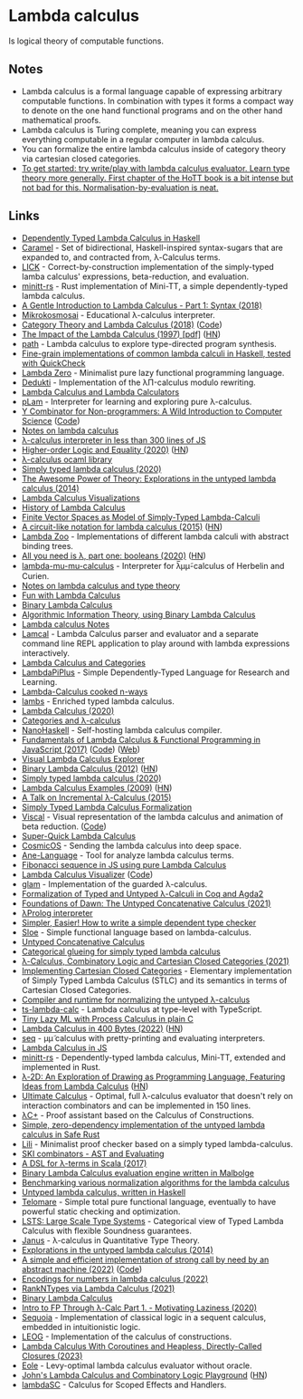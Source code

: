 # Lambda calculus

Is logical theory of computable functions.

## Notes

- Lambda calculus is a formal language capable of expressing arbitrary computable functions. In combination with types it forms a compact way to denote on the one hand functional programs and on the other hand mathematical proofs.
- Lambda calculus is Turing complete, meaning you can express everything computable in a regular computer in lambda calculus.
- You can formalize the entire lambda calculus inside of category theory via cartesian closed categories.
- [To get started: try write/play with lambda calculus evaluator. Learn type theory more generally. First chapter of the HoTT book is a bit intense but not bad for this. Normalisation-by-evaluation is neat.](https://twitter.com/brendanzab/status/1507959486350168067)

## Links

- [Dependently Typed Lambda Calculus in Haskell](https://github.com/ilya-klyuchnikov/lambdapi)
- [Caramel](https://github.com/MaiaVictor/Caramel) - Set of bidirectional, Haskell-inspired syntax-sugars that are expanded to, and contracted from, λ-Calculus terms.
- [LICK](https://github.com/i-am-tom/LICK) - Correct-by-construction implementation of the simply-typed lamba calculus' expressions, beta-reduction, and evaluation.
- [minitt-rs](https://github.com/owo-lang/minitt-rs) - Rust implementation of Mini-TT, a simple dependently-typed lambda calculus.
- [A Gentle Introduction to Lambda Calculus - Part 1: Syntax (2018)](https://lucasfcosta.com/2018/07/29/An-Introduction-to-Lambda-Calculus-Part-1.html)
- [Mikrokosmosai](https://github.com/mroman42/mikrokosmos) - Educational λ-calculus interpreter.
- [Category Theory and Lambda Calculus (2018)](https://github.com/mroman42/ctlc) ([Code](https://github.com/mroman42/ctlc))
- [The Impact of the Lambda Calculus (1997) [pdf]](http://www-users.mat.umk.pl/~adwid/materialy/doc/church.pdf) ([HN](https://news.ycombinator.com/item?id=19835615))
- [path](https://github.com/robrix/path) - Lambda calculus to explore type-directed program synthesis.
- [Fine-grain implementations of common lambda calculi in Haskell, tested with QuickCheck](https://github.com/lukeg101/lplzoo)
- [Lambda Zero](https://github.com/clark800/lambda-zero) - Minimalist pure lazy functional programming language.
- [Dedukti](https://github.com/Deducteam/Dedukti) - Implementation of the λΠ-calculus modulo rewriting.
- [Lambda Calculus and Lambda Calculators](http://okmij.org/ftp/Computation/lambda-calc.html)
- [pLam](https://github.com/slovnicki/pLam) - Interpreter for learning and exploring pure λ-calculus.
- [Y Combinator for Non-programmers: A Wild Introduction to Computer Science](https://ycombinator.chibicode.com/) ([Code](https://github.com/chibicode/ycombinator))
- [Notes on lambda calculus](http://www-cs-students.stanford.edu/~blynn/lambda/)
- [λ-calculus interpreter in less than 300 lines of JS](https://tadeuzagallo.com/blog/writing-a-lambda-calculus-interpreter-in-javascript/)
- [Higher-order Logic and Equality (2020)](https://blog.burakemir.ch/2020/04/higher-order-logic-and-equality.html) ([HN](https://news.ycombinator.com/item?id=22767509))
- [λ-calculus ocaml library](https://github.com/dakk/lambda)
- [Simply typed lambda calculus (2020)](https://splintah.gitlab.io/posts/2020-05-24-Simply-typed-lambda.html)
- [The Awesome Power of Theory: Explorations in the untyped lambda calculus (2014)](http://www.flownet.com/ron/lambda-calculus.html)
- [Lambda Calculus Visualizations](https://github.com/prathyvsh/lambda-calculus-visualizations)
- [History of Lambda Calculus](https://github.com/prathyvsh/history-of-lambda-calculus)
- [Finite Vector Spaces as Model of Simply-Typed Lambda-Calculi](https://www.cis.upenn.edu/~stevez/papers/VZ14.pdf)
- [A circuit-like notation for lambda calculus (2015)](https://csvoss.com/circuit-notation-lambda-calculus) ([HN](https://news.ycombinator.com/item?id=24193313))
- [Lambda Zoo](https://github.com/ak3n/abt-zoo) - Implementations of different lambda calculi with abstract binding trees.
- [All you need is λ, part one: booleans (2020)](https://antitypical.com/posts/2020-03-29-all-you-need-is-lambda-1-booleans/) ([HN](https://news.ycombinator.com/item?id=24601981))
- [lambda-mu-mu-calculus](https://github.com/fizruk/lambda-mu-mu-calculus) - Interpreter for λ̅μμ̃-calculus of Herbelin and Curien.
- [Notes on lambda calculus and type theory](https://github.com/blynn/lambda)
- [Fun with Lambda Calculus](https://stopa.io/post/263)
- [Binary Lambda Calculus](https://tromp.github.io/cl/Binary_lambda_calculus.html)
- [Algorithmic Information Theory, using Binary Lambda Calculus](https://github.com/tromp/AIT)
- [Lambda calculus Notes](https://crypto.stanford.edu/~blynn/lambda/)
- [Lamcal](https://github.com/haraldmaida/lamcal) - Lambda Calculus parser and evaluator and a separate command line REPL application to play around with lambda expressions interactively.
- [Lambda Calculus and Categories](https://github.com/pamellies/lambda-calculus-and-categories)
- [LambdaPiPlus](https://github.com/lambda-pi-plus/lambda-pi-plus) - Simple Dependently-Typed Language for Research and Learning.
- [Lambda-Calculus cooked n-ways](https://github.com/sweirich/lennart-lambda)
- [lambs](https://github.com/RaasAhsan/lambs) - Enriched typed lambda calculus.
- [Lambda Calculus (2020)](https://afnan.io/posts/lambda-calculus/)
- [Categories and λ-calculus](http://www.lix.polytechnique.fr/Labo/Samuel.Mimram/teaching/cat/)
- [NanoHaskell](https://github.com/bkomuves/nanohs) - Self-hosting lambda calculus compiler.
- [Fundamentals of Lambda Calculus & Functional Programming in JavaScript (2017)](https://www.youtube.com/watch?v=3VQ382QG-y4) ([Code](https://github.com/glebec/lambda-talk)) ([Web](https://glebec.github.io/lambda-talk/))
- [Visual Lambda Calculus Explorer](https://twitter.com/prathyvsh/status/1188787773441888257)
- [Binary Lambda Calculus (2012)](https://www.ioccc.org/2012/tromp/hint.html) ([HN](https://news.ycombinator.com/item?id=26769650))
- [Simply typed lambda calculus (2020)](https://splintah.github.io/posts/2020-05-24-Simply-typed-lambda.html)
- [Lambda Calculus Examples (2009)](https://www.ics.uci.edu/~lopes/teaching/inf212W12/readings/lambda-calculus-handout.pdf) ([HN](https://news.ycombinator.com/item?id=27648871))
- [A Talk on Incremental λ-Calculus (2015)](http://blaisorblade.github.io/blog/2015/01/15/a-talk-on-ilc/)
- [Simply Typed Lambda Calculus Formalization](https://github.com/Kamirus/lambda-formalizations)
- [Viscal](https://rcarriga.github.io/viscal/) - Visual representation of the lambda calculus and animation of beta reduction. ([Code](https://github.com/rcarriga/viscal))
- [Super-Quick Lambda Calculus](https://github.com/arlencox/sqlc)
- [CosmicOS](https://github.com/paulfitz/cosmicos) - Sending the lambda calculus into deep space.
- [Ane-Language](https://github.com/caotic123/Ane-Language) - Tool for analyze lambda calculus terms.
- [Fibonacci sequence in JS using pure Lambda Calculus](https://github.com/OscarSaharoy/lambda-fibonacci)
- [Lambda Calculus Visualizer](https://yanamal.github.io/lambda-js/) ([Code](https://github.com/yanamal/lambda-js))
- [glam](https://github.com/ncfavier/glam) - Implementation of the guarded λ-calculus.
- [Formalization of Typed and Untyped λ-Calculi in Coq and Agda2](https://github.com/pi8027/lambda-calculus)
- [Foundations of Dawn: The Untyped Concatenative Calculus (2021)](https://www.dawn-lang.org/posts/foundations-ucc/)
- [λProlog interpreter](https://github.com/mb64/simple-lambda-prolog)
- [Simpler, Easier! How to write a simple dependent type checker](http://augustss.blogspot.com/2007/10/simpler-easier-in-recent-paper-simply.html)
- [Sloe](https://github.com/DrearyLisper/sloe) - Simple functional language based on lambda-calculus.
- [Untyped Concatenative Calculus](https://github.com/dawn-lang/ucc)
- [Categorical glueing for simply typed lambda calculus](https://github.com/FrozenWinters/stlc)
- [λ-Calculus, Combinatory Logic and Cartesian Closed Categories (2021)](https://thma.github.io/posts/2021-04-04-Lambda-Calculus-Combinatory-Logic-and-Cartesian-Closed-Categories.html)
- [Implementing Cartesian Closed Categories](https://github.com/Zdancewic/ccc) - Elementary implementation of Simply Typed Lambda Calculus (STLC) and its semantics in terms of Cartesian Closed Categories.
- [Compiler and runtime for normalizing the untyped λ-calculus](https://github.com/mb64/LC-interpreter)
- [ts-lambda-calc](https://github.com/EvolveYourMind/ts-lambda-calc) - Lambda calculus at type-level with TypeScript.
- [Tiny Lazy ML with Process Calculus in plain C](https://github.com/devaspot/milner)
- [Lambda Calculus in 400 Bytes (2022)](https://justine.lol/lambda/) ([HN](https://news.ycombinator.com/item?id=30493713))
- [seq](https://github.com/robrix/seq) - µµ̃ calculus with pretty-printing and evaluating interpreters.
- [Lambda Calculus in JS](https://github.com/xieyuheng/lambda)
- [minitt-rs](https://github.com/owo-lang/minitt-rs) - Dependently-typed lambda calculus, Mini-TT, extended and implemented in Rust.
- [λ-2D: An Exploration of Drawing as Programming Language, Featuring Ideas from Lambda Calculus](https://www.media.mit.edu/projects/2d-an-exploration-of-drawing-as-programming-language-featuring-ideas-from-lambda-calculus/overview/) ([HN](https://news.ycombinator.com/item?id=30932552))
- [Ultimate Calculus](https://github.com/VictorTaelin/ultimate-calculus) - Optimal, full λ-calculus evaluator that doesn't rely on interaction combinators and can be implemented in 150 lines.
- [λC+](https://github.com/aellym0/lambdacplus) - Proof assistant based on the Calculus of Constructions.
- [Simple, zero-dependency implementation of the untyped lambda calculus in Safe Rust](https://github.com/ljedrz/lambda_calculus)
- [Lili](https://github.com/jdrprod/lili) - Minimalist proof checker based on a simply typed lambda-calculus.
- [SKI combinators - AST and Evaluating](https://github.com/ngzhian/ski)
- [A DSL for λ-terms in Scala (2017)](http://mez.cl/en/lambda-dsl/)
- [Binary Lambda Calculus evaluation engine written in Malbolge](https://github.com/kspalaiologos/blc-mb)
- [Benchmarking various normalization algorithms for the lambda calculus](https://github.com/Guest0x0/normalization-bench)
- [Untyped lambda calculus, written in Haskell](https://github.com/cpubot/untyped)
- [Telomare](https://github.com/sfultong/stand-in-language) - Simple total pure functional language, eventually to have powerful static checking and optimization.
- [LSTS: Large Scale Type Systems](https://github.com/andrew-johnson-4/LSTS) - Categorical view of Typed Lambda Calculus with flexible Soundness guarantees.
- [Janus](https://github.com/svobot/janus) - λ-calculus in Quantitative Type Theory.
- [Explorations in the untyped lambda calculus (2014)](https://flownet.com/ron/lambda-calculus.html)
- [A simple and efficient implementation of strong call by need by an abstract machine (2022)](https://dl.acm.org/doi/10.1145/3549822) ([Code](https://gist.github.com/AndrasKovacs/0e1bc2532e071cef5974ca582f8090ad))
- [Encodings for numbers in lambda calculus (2022)](https://xtao.org/blog/lambda-numbers.html)
- [RankNTypes via Lambda Calculus (2021)](https://www.parsonsmatt.org/2021/11/30/rank_n_types_via_lambda_calculus.html)
- [Binary Lambda Calculus](https://tromp.github.io/cl/Binary_lambda_calculus.html)
- [Intro to FP Through λ-Calc Part 1. - Motivating Laziness (2020)](https://jonathanlorimer.dev/posts/motivating-laziness.html)
- [Sequoia](https://github.com/robrix/sequoia) - Implementation of classical logic in a sequent calculus, embedded in intuitionistic logic.
- [LEOG](https://github.com/pigworker/LEOG) - Implementation of the calculus of constructions.
- [Lambda Calculus With Coroutines and Heapless, Directly-Called Closures (2023)](https://ayazhafiz.com/articles/23/a-lambda-calculus-with-coroutines-and-heapless-closures)
- [Eole](https://github.com/HerrmannM/eole) - Levy-optimal lambda calculus evaluator without oracle.
- [John's Lambda Calculus and Combinatory Logic Playground](https://tromp.github.io/cl/cl.html) ([HN](https://news.ycombinator.com/item?id=35125828))
- [lambdaSC](https://github.com/thwfhk/lambdaSC) - Calculus for Scoped Effects and Handlers.
